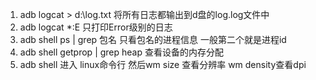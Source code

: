 1. adb logcat  > d:\log.txt  将所有日志都输出到d盘的log.log文件中
2. adb logcat *:E 只打印Error级别的日志
3. adb shell ps | grep 包名  只看包名的进程信息 一般第二个就是进程id 
4. adb shell getprop | grep heap 查看设备的内存分配
5. adb shell 进入 linux命令行  然后wm size 查看分辨率  wm density查看dpi

